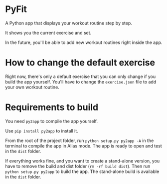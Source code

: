 # PyFit
A Python app that displays your workout routine step by step.

It shows you the current exercise and set.

In the future, you'll be able to add new workout routines right inside the app.

# How to change the default exercise

Right now, there's only a default exercise that you can only change if you build the app yourself. You'll have to change the `exercise.json` file to add your own workout routine.

# Requirements to build
You need `py2app` to compile the app yourself.

Use `pip install py2app` to install it.

From the root of the project folder, run `python setup.py py2app -A` in the terminal to compile the app in Alias mode. The app is ready to open and test in the `dist` folder.

If everything works fine, and you want to create a stand-alone version, you have to remove the build and dist folder (`rm -rf build dist`). Then run `python setup.py py2app` to build the app. The stand-alone build is available in the `dist` folder.
